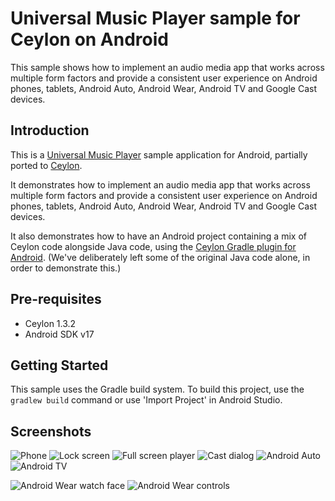 Universal Music Player sample  for Ceylon on Android
====================================================

This sample shows how to implement an audio media app that works
across multiple form factors and provide a consistent user experience
on Android phones, tablets, Android Auto, Android Wear, Android TV and
Google Cast devices.


Introduction
------------

This is a [Universal Music Player][1] sample application for Android,
partially ported to [Ceylon](https://ceylon-lang.org).

It demonstrates how to implement an audio media app that works
across multiple form factors and provide a consistent user experience
on Android phones, tablets, Android Auto, Android Wear, Android TV and
Google Cast devices.

It also demonstrates how to have an Android project containing a mix of
Ceylon code alongside Java code, using the [Ceylon Gradle plugin for Android][2].
(We've deliberately left some of the original Java code alone, in order to
demonstrate this.)

[1]: https://github.com/googlesamples/android-UniversalMusicPlayer
[2]: https://github.com/ceylon/ceylon-gradle-android

Pre-requisites
--------------

- Ceylon 1.3.2
- Android SDK v17

Getting Started
---------------

This sample uses the Gradle build system. To build this project, use the
`gradlew build` command or use 'Import Project' in Android Studio.

Screenshots
-----------

![Phone](screenshots/phone.png "On a phone")
![Lock screen](screenshots/phone_lockscreen.png "Lockscreen background and controls")
![Full screen player](screenshots/phone_fullscreen_player.png "A basic full screen activity")
![Cast dialog](screenshots/phone_cast_dialog.png "Casting to Google Cast devices")
![Android Auto](screenshots/android_auto.png "Running on an Android Auto car")
![Android TV](screenshots/android_tv.png "Running on an Android TV")

![Android Wear watch face](screenshots/android_wear_1.png "MediaStyle notifications on an Android Wear watch")
![Android Wear controls](screenshots/android_wear_2.png "Media playback controls on an Android Wear watch")

